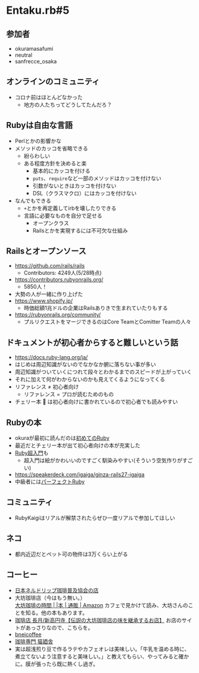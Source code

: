 # Entaku.rb#5

## 参加者

* okuramasafumi
* neutral
* sanfrecce_osaka

## オンラインのコミュニティ

* コロナ前はほとんどなかった
    * 地方の人たちってどうしてたんだろ？

## Rubyは自由な言語

* Perlとかの影響かな
* メソッドのカッコを省略できる
    * 紛らわしい
    * ある程度方針を決めると楽
        * 基本的にカッコを付ける
        * `puts`、`require`など一部のメソッドはカッコを付けない
        * 引数がないときはカッコを付けない
        * DSL（クラスマクロ）にはカッコを付けない
* なんでもできる
    * `+`とかを再定義してirbを壊したりできる
    * 言語に必要なものを自分で足せる
        * オープンクラス
        * Railsとかを実現するには不可欠な仕組み

## Railsとオープンソース

- https://github.com/rails/rails
    - Contributors: 4249人(5/28時点)
- https://contributors.rubyonrails.org/
    - 5850人！
- 大勢の人が一緒に作り上げた
- https://www.shopify.jp/
    - 時価総額1兆ドルの企業はRailsありきで生まれていたりもする
- https://rubyonrails.org/community/
    - プルリクエストをマージできるのはCore TeamとComitter Teamの人々

## ドキュメントが初心者からすると難しいという話

- https://docs.ruby-lang.org/ja/
- はじめは周辺知識がないのでなかなか腑に落ちない事が多い
- 周辺知識がついていくにつれて段々とわかるまでのスピードが上がっていく
- それに加えて何がわからないのかも見えてくるようになってくる
- リファレンス ≠ 初心者向け
    - リファレンス = プロが読むためのもの
- チェリー本 :cherries: は初心者向けに書かれているので初心者でも読みやすい

## Rubyの本

- okuraが最初に読んだのは[初めてのRuby](https://www.oreilly.co.jp/books/9784873113678/)
- 最近だとチェリー本が出て初心者向けの本が充実した
- [Ruby超入門](https://gihyo.jp/book/2018/978-4-297-10123-7)も
    - 超入門は絵がかわいいのですごく馴染みやすい(そういう空気作りがすごい)
- https://speakerdeck.com/igaiga/ginza-rails27-igaiga
- 中級者には[パーフェクトRuby](https://gihyo.jp/book/2017/978-4-7741-8977-2)

## コミュニティ

- RubyKaigiはリアルが解禁されたらぜひ一度リアルで参加してほしい

## ネコ

- 都内近辺だとペット可の物件は3万くらい上がる

## コーヒー
- [日本ネルドリップ珈琲普及協会の店](https://onlyroaster.com/japanneldripcoffeeshop/)
- 大坊珈琲店（今はもう無い。）<br>[大坊珈琲の時間 | |本 | 通販 | Amazon](https://www.amazon.co.jp/%E5%A4%A7%E5%9D%8A%E7%8F%88%E7%90%B2%E3%81%AE%E6%99%82%E9%96%93/dp/4905024102/ref=pd_sbs_8/356-8655437-3003207?pd_rd_w=xl7AG&pf_rd_p=1fcfd80e-7a84-472e-b642-5d65e41c97b3&pf_rd_r=RDHNCZY7HAASBCBB1PJM&pd_rd_r=84ef3623-679e-41d0-91f4-5040838bf9bc&pd_rd_wg=fPKhH&pd_rd_i=4905024102&psc=1) カフェで見かけて読み、大坊さんのことを知る。他の本もあります。
- [珈琲店 長月/新高円寺【伝説の大坊珈琲店の味を継承するお店】](https://japanesebarista.com/coffeetennagatuki/) お店のサイトがあっさりなので、こちらを。
- [bneicoffee](https://www.bneicoffee.net/)
- [珈琲専門 猫廼舎](http://cafenekonoya.com/)
- 実は超浅煎り豆で作るラテやカフェオレは美味しい。「牛乳を温める時に、煮立てないよう注意すると美味しい。」と教えてもらい、やってみると確かに。膜が張ったら既に熱くし過ぎ。